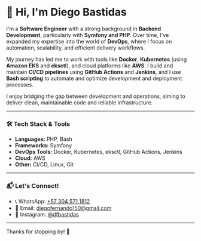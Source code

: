 # 👋 Hi, I'm Diego Bastidas

I'm a **Software Engineer** with a strong background in **Backend Development**, particularly with **Symfony and PHP**. Over time, I've expanded my expertise into the world of **DevOps**, where I focus on automation, scalability, and efficient delivery workflows.

My journey has led me to work with tools like **Docker**, **Kubernetes** (using **Amazon EKS** and **eksctl**), and cloud platforms like **AWS**. I build and maintain **CI/CD pipelines** using **GitHub Actions** and **Jenkins**, and I use **Bash scripting** to automate and optimize development and deployment processes.

I enjoy bridging the gap between development and operations, aiming to deliver clean, maintainable code and reliable infrastructure.

---

### 🛠️ Tech Stack & Tools

- **Languages:** PHP, Bash
- **Frameworks:** Symfony
- **DevOps Tools:** Docker, Kubernetes, eksctl, GitHub Actions, Jenkins
- **Cloud:** AWS
- **Other:** CI/CD, Linux, Git

---

### 📬 Let's Connect!

- 📞 WhatsApp: [+57 304 571 1812](https://wa.me/573045711812)  
- 📧 Email: [diegofernando150@gmail.com](mailto:diegofernando150@gmail.com)  
- 📸 Instagram: [@dfbastidas](https://www.instagram.com/dfbastidas/)

---

Thanks for stopping by! 🚀

